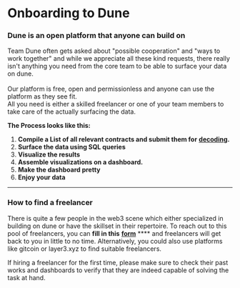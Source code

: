 # Onboarding to Dune

### Dune is an open platform that anyone can build on

Team Dune often gets asked about "possible cooperation" and "ways to work together" and while we appreciate all these kind requests, there really isn't anything you need from the core team to be able to surface your data on dune. \
\
Our platform is free, open and permissionless and anyone can use the platform as they see fit. \
All you need is either a skilled freelancer or one of your team members to take care of the actually surfacing the data.

**The Process looks like this:**

1. &#x20;**Compile a List of all relevant contracts and submit them for** [**decoding**](../duneapp/adding-new-contracts.md)**.**
2. &#x20;**Surface the data using SQL queries**
3. &#x20;**Visualize the results**
4. &#x20;**Assemble visualizations on a dashboard.**
5. &#x20;**Make the dashboard pretty**
6. &#x20;**Enjoy your data**

****

### How to find a freelancer

There is quite a few people in the web3 scene which either specialized in building on dune or have the skillset in their repertoire. To reach out to this pool of freelancers, you can **fill in this** [**form**](http://bounties.dune.xyz/) **** and freelancers will get back to you in little to no time. Alternatively, you could also use platforms like gitcoin or layer3.xyz to find suitable freelancers.

If hiring a freelancer for the first time, please make sure to check their past works and dashboards to verify that they are indeed capable of solving the task at hand.



